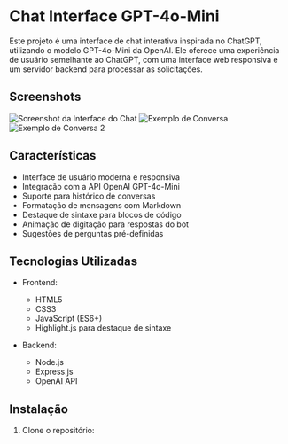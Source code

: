 # Chat Interface GPT-4o-Mini

Este projeto é uma interface de chat interativa inspirada no ChatGPT, utilizando o modelo GPT-4o-Mini da OpenAI. Ele oferece uma experiência de usuário semelhante ao ChatGPT, com uma interface web responsiva e um servidor backend para processar as solicitações.

## Screenshots
![Screenshot da Interface do Chat](https://github.com/user-attachments/assets/533c8f64-cc18-4ac1-8865-57fe75b33811)
![Exemplo de Conversa](https://github.com/user-attachments/assets/b141a23d-51b3-4a06-a087-f8742203883d)
![Exemplo de Conversa 2 ](https://github.com/user-attachments/assets/2ecfd6ac-c565-4f49-8d67-0ba2e009cccc)
## Características

- Interface de usuário moderna e responsiva
- Integração com a API OpenAI GPT-4o-Mini
- Suporte para histórico de conversas
- Formatação de mensagens com Markdown
- Destaque de sintaxe para blocos de código
- Animação de digitação para respostas do bot
- Sugestões de perguntas pré-definidas

## Tecnologias Utilizadas

- Frontend:
  - HTML5
  - CSS3
  - JavaScript (ES6+)
  - Highlight.js para destaque de sintaxe

- Backend:
  - Node.js
  - Express.js
  - OpenAI API

## Instalação

1. Clone o repositório:

